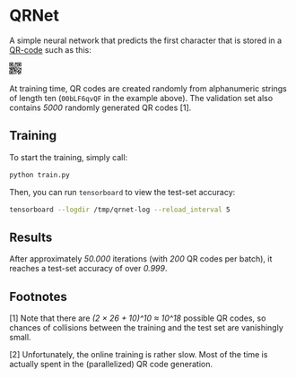 # QRNet

A simple neural network that predicts the first character that is stored in a
[QR-code](https://de.wikipedia.org/wiki/QR-Code) such as this:

![Sample QR-code](00bLF6qvQF.png)

At training time, QR codes are created randomly from alphanumeric strings
of length ten (`00bLF6qvQF` in the example above). The validation set also
contains *5000* randomly generated QR codes [1].

## Training

To start the training, simply call:
``` bash
python train.py
```

Then, you can run `tensorboard` to view the test-set accuracy:
``` bash
tensorboard --logdir /tmp/qrnet-log --reload_interval 5
```

## Results

After approximately *50.000* iterations (with *200* QR codes per batch), it
reaches a test-set accuracy of over *0.999*.

## Footnotes

[1] Note that there are *(2 × 26 + 10)^10 ≈ 10^18* possible QR codes, so
chances of collisions between the training and the test set are vanishingly
small.

[2] Unfortunately, the online training is rather slow. Most of the time is
actually spent in the (parallelized) QR code generation.
